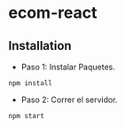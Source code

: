# ecom-react



## Installation

 - Paso 1: Instalar Paquetes.
```
npm install
```
 - Paso 2: Correr el servidor.


```
npm start
```
